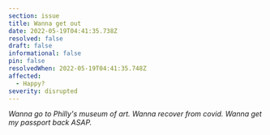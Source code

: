 ```yaml
---
section: issue
title: Wanna get out
date: 2022-05-19T04:41:35.738Z
resolved: false
draft: false
informational: false
pin: false
resolvedWhen: 2022-05-19T04:41:35.748Z
affected:
  - Happy?
severity: disrupted
---
```

*Wanna go to Philly's museum of art. Wanna recover from covid. Wanna get my passport back ASAP.*